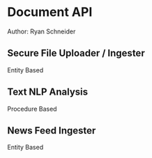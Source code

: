 # Document API
Author: Ryan Schneider

## Secure File Uploader / Ingester
Entity Based
## Text NLP Analysis
Procedure Based
## News Feed Ingester
Entity Based
